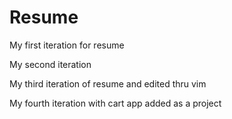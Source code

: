 # Resume
My first iteration for resume

My second iteration

My third iteration of resume and edited thru vim

My fourth iteration with cart app added as a project

